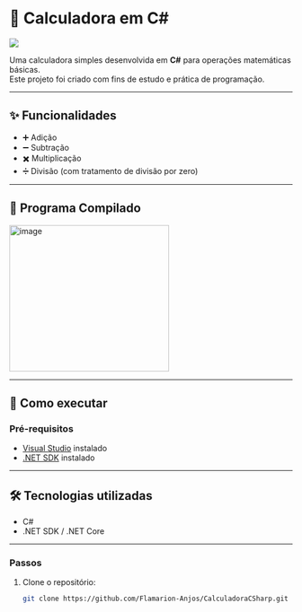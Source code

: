 # 🧮 Calculadora em C#  
![](https://github.com/user-attachments/assets/362bb65c-c629-4cbe-b46f-0df97bfe8a92)

Uma calculadora simples desenvolvida em **C#** para operações matemáticas básicas.  
Este projeto foi criado com fins de estudo e prática de programação.  

---

## ✨ Funcionalidades  
- ➕ Adição  
- ➖ Subtração  
- ✖️ Multiplicação  
- ➗ Divisão (com tratamento de divisão por zero)  

---

## 🧮 Programa Compilado
<img width="284" height="261" alt="image" src="https://github.com/user-attachments/assets/94bfc623-e566-4b60-a9a5-ee351fece91f" />

---

## 🚀 Como executar  

### Pré-requisitos  
- [Visual Studio](https://visualstudio.microsoft.com/pt-br/vs) instalado
- [.NET SDK](https://dotnet.microsoft.com/download) instalado

---

## 🛠️ Tecnologias utilizadas
- C#
- .NET SDK / .NET Core

---

### Passos  
1. Clone o repositório:  
   ```bash
   git clone https://github.com/Flamarion-Anjos/CalculadoraCSharp.git
